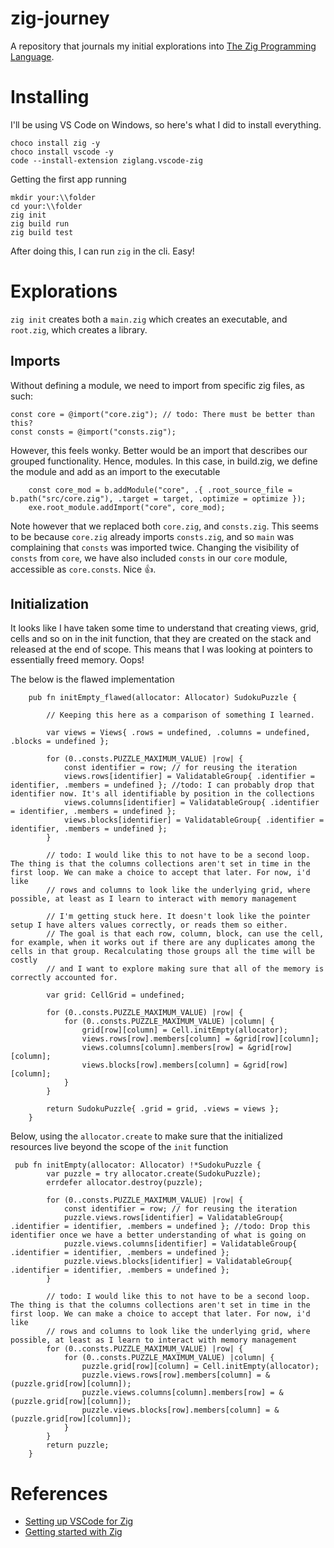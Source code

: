# zig-journey

A repository that journals my initial explorations into [The Zig Programming Language](https://ziglang.org). 

# Installing
I'll be using VS Code on Windows, so here's what I did to install everything.

```
choco install zig -y
choco install vscode -y
code --install-extension ziglang.vscode-zig
```

Getting the first app running
```
mkdir your:\\folder
cd your:\\folder
zig init
zig build run
zig build test
```

After doing this, I can run `zig` in the cli. Easy!

# Explorations
`zig init` creates both a `main.zig` which creates an executable, and `root.zig`, which creates a library.

## Imports


Without defining a module, we need to import from specific zig files, as such:
```
const core = @import("core.zig"); // todo: There must be better than this?
const consts = @import("consts.zig");
```

However, this feels wonky. Better would be an import that describes our grouped functionality. Hence, modules. In this case, in build.zig, we define the module and add as an import to the executable
```
    const core_mod = b.addModule("core", .{ .root_source_file = b.path("src/core.zig"), .target = target, .optimize = optimize });
    exe.root_module.addImport("core", core_mod);
```

Note however that we replaced both `core.zig`, and `consts.zig`. This seems to be because `core.zig` already imports `consts.zig`, and so `main` was complaining that `consts` was imported twice. Changing the visibility of `consts` from `core`, we have also included `consts` in our `core` module, accessible as `core.consts`. Nice 👍.


## Initialization

It looks like I have taken some time to understand that creating views, grid, cells and so on in the init function, that they are created on the stack and released at the end of scope. This means that I was looking at pointers to essentially freed memory. Oops!

The below is the flawed implementation

```
    pub fn initEmpty_flawed(allocator: Allocator) SudokuPuzzle {

        // Keeping this here as a comparison of something I learned.

        var views = Views{ .rows = undefined, .columns = undefined, .blocks = undefined };

        for (0..consts.PUZZLE_MAXIMUM_VALUE) |row| {
            const identifier = row; // for reusing the iteration
            views.rows[identifier] = ValidatableGroup{ .identifier = identifier, .members = undefined }; //todo: I can probably drop that identifier now. It's all identifiable by position in the collections
            views.columns[identifier] = ValidatableGroup{ .identifier = identifier, .members = undefined };
            views.blocks[identifier] = ValidatableGroup{ .identifier = identifier, .members = undefined };
        }

        // todo: I would like this to not have to be a second loop. The thing is that the columns collections aren't set in time in the first loop. We can make a choice to accept that later. For now, i'd like
        // rows and columns to look like the underlying grid, where possible, at least as I learn to interact with memory management

        // I'm getting stuck here. It doesn't look like the pointer setup I have alters values correctly, or reads them so either.
        // The goal is that each row, column, block, can use the cell, for example, when it works out if there are any duplicates among the cells in that group. Recalculating those groups all the time will be costly
        // and I want to explore making sure that all of the memory is correctly accounted for.

        var grid: CellGrid = undefined;

        for (0..consts.PUZZLE_MAXIMUM_VALUE) |row| {
            for (0..consts.PUZZLE_MAXIMUM_VALUE) |column| {
                grid[row][column] = Cell.initEmpty(allocator);
                views.rows[row].members[column] = &grid[row][column];
                views.columns[column].members[row] = &grid[row][column];
                views.blocks[row].members[column] = &grid[row][column];
            }
        }

        return SudokuPuzzle{ .grid = grid, .views = views };
    }
```

Below, using the `allocator.create` to make sure that the initialized resources live beyond the scope of the `init` function
```
 pub fn initEmpty(allocator: Allocator) !*SudokuPuzzle {
        var puzzle = try allocator.create(SudokuPuzzle);
        errdefer allocator.destroy(puzzle);

        for (0..consts.PUZZLE_MAXIMUM_VALUE) |row| {
            const identifier = row; // for reusing the iteration
            puzzle.views.rows[identifier] = ValidatableGroup{ .identifier = identifier, .members = undefined }; //todo: Drop this identifier once we have a better understanding of what is going on
            puzzle.views.columns[identifier] = ValidatableGroup{ .identifier = identifier, .members = undefined };
            puzzle.views.blocks[identifier] = ValidatableGroup{ .identifier = identifier, .members = undefined };
        }

        // todo: I would like this to not have to be a second loop. The thing is that the columns collections aren't set in time in the first loop. We can make a choice to accept that later. For now, i'd like
        // rows and columns to look like the underlying grid, where possible, at least as I learn to interact with memory management
        for (0..consts.PUZZLE_MAXIMUM_VALUE) |row| {
            for (0..consts.PUZZLE_MAXIMUM_VALUE) |column| {
                puzzle.grid[row][column] = Cell.initEmpty(allocator);
                puzzle.views.rows[row].members[column] = &(puzzle.grid[row][column]);
                puzzle.views.columns[column].members[row] = &(puzzle.grid[row][column]);
                puzzle.views.blocks[row].members[column] = &(puzzle.grid[row][column]);
            }
        }
        return puzzle;
    }
```

# References
- [Setting up VSCode for Zig](vhttps://zig.news/jarredsumner/setting-up-visual-studio-code-for-writing-zig-kcj)
- [Getting started with Zig](https://ziglang.org/learn/getting-started/)